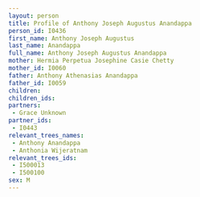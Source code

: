 ```yaml
---
layout: person
title: Profile of Anthony Joseph Augustus Anandappa
person_id: I0436
first_name: Anthony Joseph Augustus
last_name: Anandappa
full_name: Anthony Joseph Augustus Anandappa
mother: Hermia Perpetua Josephine Casie Chetty
mother_id: I0060
father: Anthony Athenasias Anandappa
father_id: I0059
children:
children_ids:
partners:
 - Grace Unknown
partner_ids:
 - I0443
relevant_trees_names:
 - Anthony Anandappa
 - Anthonia Wijeratnam
relevant_trees_ids:
 - I500013
 - I500100
sex: M
---
```


